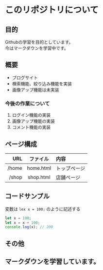 # このリポジトリについて
## 目的
Githubの学習を目的としています。  
今はマークダウンを学習中です。

## 概要
- ブログサイト
- 検索機能、絞り込み機能を実装
- 画像アップ機能は未実装

### 今後の作業について
1. ログイン機能の実装
1. 画像アップ機能の実装
1. コメント機能の実装

## ページ構成
| URL | ファイル | 内容 |
|----:|:-------:|:-----|
| /home | home.html | トップページ |
| /shop | shop.html | 店舗ページ |

## コードサンプル
変数は `lex x = 100;` のように記述する
```javascript
let x = 100;
let x = x + 100;
console.log(x); // 200
```

## その他
**マークダウン**を学習しています。
---